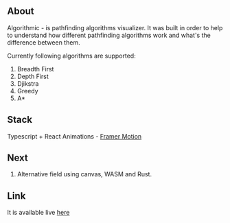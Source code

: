 ## About

Algorithmic - is pathfinding algorithms visualizer. It was built in order to help to understand how different pathfinding algorithms work and what's the difference between them.

Currently following algorithms are supported:
1. Breadth First
2. Depth First
3. Djikstra
4. Greedy
5. A*

## Stack

Typescript + React
Animations - [Framer Motion](https://www.framer.com/motion/)

## Next

1. Alternative field using canvas, WASM and Rust.

## Link

It is available live [here](https://accierro.github.io/algorithmic/)
